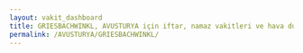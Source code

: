 ```yaml
---
layout: vakit_dashboard
title: GRIESBACHWINKL, AVUSTURYA için iftar, namaz vakitleri ve hava durumu - ilçe/eyalet seç
permalink: /AVUSTURYA/GRIESBACHWINKL/
---
```


<script type="text/javascript">
  var GLOBAL_COUNTRY = 'AVUSTURYA';
  var GLOBAL_CITY = 'GRIESBACHWINKL';
  var GLOBAL_STATE = '';
  var lat = 72;
  var lon = 21;
</script>
